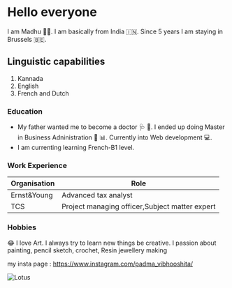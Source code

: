 # Hello everyone
  
I am Madhu :woman_office_worker:. I am basically from India :india:. Since 5 years I am staying in Brussels :belgium:. 

## Linguistic capabilities

1. Kannada
2. English
3. French and Dutch 

### Education

- My father wanted me to become a doctor :stethoscope: :pill:. I ended up doing Master in Business Adninistration :briefcase: :bar_chart:. Currently into Web development :computer:.
- I am currenting learning French-B1 level.

### Work Experience 

| Organisation | Role                                            |
|--------------|-------------------------------------------------|
| Ernst&Young  | Advanced tax analyst                            |
| TCS          | Project managing officer,Subject matter expert  |


### Hobbies

:joy: I love Art. I always try to learn new things be creative. I passion about painting, pencil sketch, crochet, Resin jewellery making

my insta page : https://www.instagram.com/padma_vibhooshita/

![Lotus](https://upload.wikimedia.org/wikipedia/commons/e/ed/Sacred_lotus_Nelumbo_nucifera.jpg)









